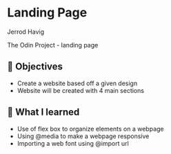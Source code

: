 # Landing Page

Jerrod Havig

The Odin Project - landing page

## 🎯 Objectives

- Create a website based off a given design
- Website will be created with 4 main sections

## 📝 What I learned

- Use of flex box to organize elements on a webpage
- Using @media to make a webpage responsive
- Importing a web font using @import url
